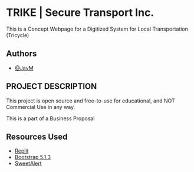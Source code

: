 
# TRIKE | Secure Transport Inc.

This is a Concept Webpage for a Digitized System for Local Transportation (Tricycle)

## Authors

- [@JayM](https://www.github.com/J4YM)


## PROJECT DESCRIPTION

This project is open source and free-to-use for educational, and NOT Commercial Use in any way. 

This is a part of a Business Proposal
## Resources Used

 - [Replit](https://https://replit.com/)
 - [Bootstrap 5.1.3](https://getbootstrap.com/)
 - [SweetAlert](https://sweetalert2.github.io/)

